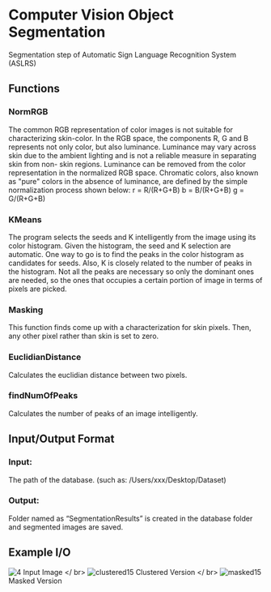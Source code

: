 # Computer Vision Object Segmentation
Segmentation step of Automatic Sign Language Recognition System (ASLRS)

## Functions
### NormRGB
The common RGB representation of color images is not suitable for characterizing skin-color. In the RGB space, the components R, G and B represents not only color, but also luminance. Luminance may vary across skin due to the ambient lighting and is not a reliable measure in separating skin from non- skin regions. Luminance can be removed from the color representation in the normalized RGB space. Chromatic colors, also known as "pure" colors in the absence of luminance, are defined by the simple normalization process shown below:
r = R/(R+G+B)
b = B/(R+G+B)
g = G/(R+G+B)

### KMeans
The program selects the seeds and K intelligently from the image using its color histogram. Given the histogram, the seed and K selection are automatic. One way to go is to find the peaks in the color histogram as candidates for seeds. Also, K is closely related to the number of peaks in the histogram. Not all the peaks are necessary so only the dominant ones are needed, so the ones that occupies a certain portion of image in terms of pixels are picked.

### Masking
This function finds come up with a characterization for skin pixels. Then, any other pixel rather than skin is set to zero.

### EuclidianDistance
Calculates the euclidian distance between two pixels.

### findNumOfPeaks
Calculates the number of peaks of an image intelligently.

## Input/Output Format
### Input:
The path of the database. (such as: /Users/xxx/Desktop/Dataset)

### Output:
Folder named as “SegmentationResults” is created in the database folder and segmented images are saved.

## Example I/O
![4](https://user-images.githubusercontent.com/51919213/117545110-1ce94a80-b02d-11eb-9062-de1227a6d4c0.png)
Input Image </ br>
![clustered15](https://user-images.githubusercontent.com/51919213/117545128-2a9ed000-b02d-11eb-819e-e5fa6a6a2c34.png)
Clustered Version </ br>
![masked15](https://user-images.githubusercontent.com/51919213/117545140-338fa180-b02d-11eb-97f4-ad9af0cf7541.png)
Masked Version 



